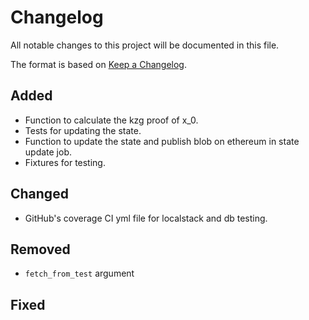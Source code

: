 # Changelog

All notable changes to this project will be documented in this file.

The format is based on [Keep a Changelog](https://keepachangelog.com/en/1.1.0/).

## Added

- Function to calculate the kzg proof of x_0.
- Tests for updating the state.
- Function to update the state and publish blob on ethereum in state update job.
- Fixtures for testing.

## Changed

- GitHub's coverage CI yml file for localstack and db testing.

## Removed

- `fetch_from_test` argument

## Fixed
